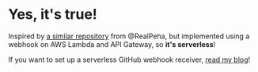 # Yes, it's true!

Inspired by [a similar repository][1] from @RealPeha, but implemented using a webhook on AWS Lambda and API Gateway, so **it's serverless**!

If you want to set up a serverless GitHub webhook receiver, [read my blog][2]!


  [1]: https://github.com/RealPeha/This-Repo-Has-0-Stars
  [2]: https://ibug.io/p/41
